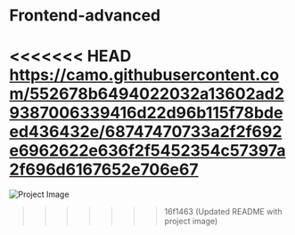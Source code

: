 # Frontend-advanced
<<<<<<< HEAD
https://camo.githubusercontent.com/552678b6494022032a13602ad29387006339416d22d96b115f78bdeed436432e/68747470733a2f2f692e6962622e636f2f5452354c57397a2f696d6167652e706e67
=======

![Project Image](https://camo.githubusercontent.com/552678b6494022032a13602ad29387006339416d22d96b115f78bdeed436432e/68747470733a2f2f692e6962622e636f2f5452354c57397a2f696d6167652e706e67)
>>>>>>> 16f1463 (Updated README with project image)
